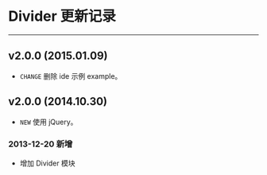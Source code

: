 # Divider 更新记录
---

## v2.0.0 (2015.01.09)

- `CHANGE` 删除 ide 示例 example。

## v2.0.0 (2014.10.30)

- `NEW` 使用 jQuery。

### 2013-12-20 新增

- 增加 Divider 模块
